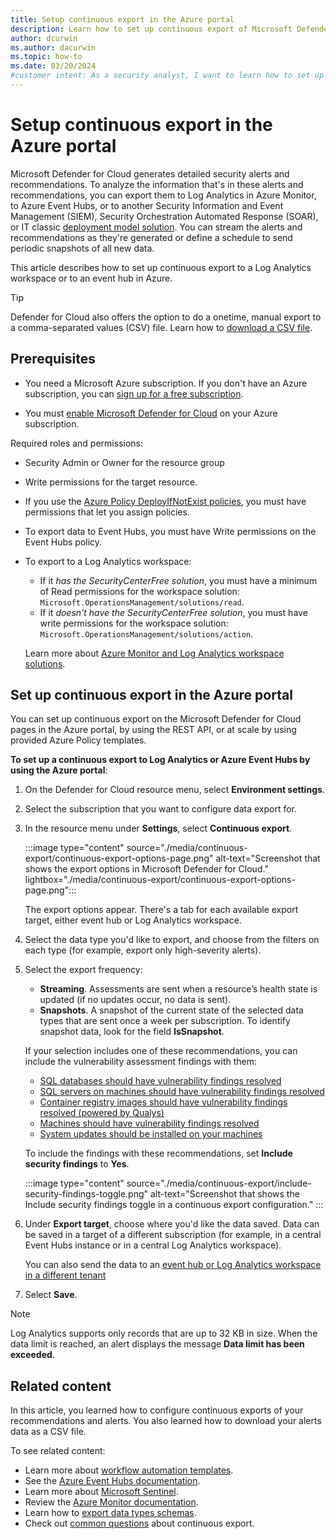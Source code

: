 ```yaml
---
title: Setup continuous export in the Azure portal
description: Learn how to set up continuous export of Microsoft Defender for Cloud security alerts and recommendations.
author: dcurwin
ms.author: dacurwin
ms.topic: how-to
ms.date: 03/20/2024
#customer intent: As a security analyst, I want to learn how to set up continuous export of alerts and recommendations in Microsoft Defender for Cloud so that I can analyze the data in Log Analytics or Azure Event Hubs.
---
```


# Setup continuous export in the Azure portal

Microsoft Defender for Cloud generates detailed security alerts and recommendations. To analyze the information that's in these alerts and recommendations, you can export them to Log Analytics in Azure Monitor, to Azure Event Hubs, or to another Security Information and Event Management (SIEM), Security Orchestration Automated Response (SOAR), or IT classic [deployment model solution](export-to-siem.md). You can stream the alerts and recommendations as they're generated or define a schedule to send periodic snapshots of all new data.

This article describes how to set up continuous export to a Log Analytics workspace or to an event hub in Azure.

> [!TIP]
> Defender for Cloud also offers the option to do a onetime, manual export to a comma-separated values (CSV) file. Learn how to [download a CSV file](export-alerts-to-csv.md).

## Prerequisites

- You need a Microsoft Azure subscription. If you don't have an Azure subscription, you can [sign up for a free subscription](https://azure.microsoft.com/pricing/free-trial/).

- You must [enable Microsoft Defender for Cloud](get-started.md#enable-defender-for-cloud-on-your-azure-subscription) on your Azure subscription.

Required roles and permissions:
- Security Admin or Owner for the resource group
- Write permissions for the target resource.
- If you use the [Azure Policy DeployIfNotExist policies](continuous-export-azure-policy.md), you must have permissions that let you assign policies.
- To export data to Event Hubs, you must have Write permissions on the Event Hubs policy.
- To export to a Log Analytics workspace: 
    - If it *has the SecurityCenterFree solution*, you must have a minimum of Read permissions for the workspace solution: `Microsoft.OperationsManagement/solutions/read`.
    - If it *doesn't have the SecurityCenterFree solution*, you must have write permissions for the workspace solution: `Microsoft.OperationsManagement/solutions/action`.
    
    Learn more about [Azure Monitor and Log Analytics workspace solutions](/previous-versions/azure/azure-monitor/insights/solutions).

## Set up continuous export in the Azure portal

You can set up continuous export on the Microsoft Defender for Cloud pages in the Azure portal, by using the REST API, or at scale by using provided Azure Policy templates.

**To set up a continuous export to Log Analytics or Azure Event Hubs by using the Azure portal**:

1. On the Defender for Cloud resource menu, select **Environment settings**.

1. Select the subscription that you want to configure data export for.

1. In the resource menu under **Settings**, select **Continuous export**.

    :::image type="content" source="./media/continuous-export/continuous-export-options-page.png" alt-text="Screenshot that shows the export options in Microsoft Defender for Cloud." lightbox="./media/continuous-export/continuous-export-options-page.png":::

    The export options appear. There's a tab for each available export target, either event hub or Log Analytics workspace.

1. Select the data type you'd like to export, and choose from the filters on each type (for example, export only high-severity alerts).

1. Select the export frequency:

    - **Streaming**. Assessments are sent when a resource’s health state is updated (if no updates occur, no data is sent).
    - **Snapshots**. A snapshot of the current state of the selected data types that are sent once a week per subscription. To identify snapshot data, look for the field **IsSnapshot**.

    If your selection includes one of these recommendations, you can include the vulnerability assessment findings with them:

    - [SQL databases should have vulnerability findings resolved](https://portal.azure.com/#blade/Microsoft_Azure_Security/RecommendationsBlade/assessmentKey/82e20e14-edc5-4373-bfc4-f13121257c37)
    - [SQL servers on machines should have vulnerability findings resolved](https://portal.azure.com/#blade/Microsoft_Azure_Security/RecommendationsBlade/assessmentKey/f97aa83c-9b63-4f9a-99f6-b22c4398f936)
    - [Container registry images should have vulnerability findings resolved (powered by Qualys)](https://portal.azure.com/#blade/Microsoft_Azure_Security/RecommendationsBlade/assessmentKey/dbd0cb49-b563-45e7-9724-889e799fa648)
    - [Machines should have vulnerability findings resolved](https://portal.azure.com/#blade/Microsoft_Azure_Security/RecommendationsBlade/assessmentKey/1195afff-c881-495e-9bc5-1486211ae03f)
    - [System updates should be installed on your machines](https://portal.azure.com/#blade/Microsoft_Azure_Security/RecommendationsBlade/assessmentKey/4ab6e3c5-74dd-8b35-9ab9-f61b30875b27)

    To include the findings with these recommendations, set **Include security findings** to **Yes**.

    :::image type="content" source="./media/continuous-export/include-security-findings-toggle.png" alt-text="Screenshot that shows the Include security findings toggle in a continuous export configuration." :::

1. Under **Export target**, choose where you'd like the data saved. Data can be saved in a target of a different subscription (for example, in a central Event Hubs instance or in a central Log Analytics workspace).

    You can also send the data to an [event hub or Log Analytics workspace in a different tenant](benefits-of-continuous-export.md#export-data-to-an-event-hub-or-log-analytics-workspace-in-another-tenant)

1. Select **Save**.

> [!NOTE]
> Log Analytics supports only records that are up to 32 KB in size. When the data limit is reached, an alert displays the message **Data limit has been exceeded**.

## Related content

In this article, you learned how to configure continuous exports of your recommendations and alerts. You also learned how to download your alerts data as a CSV file.

To see related content:

- Learn more about [workflow automation templates](https://github.com/Azure/Azure-Security-Center/tree/master/Workflow%20automation).
- See the [Azure Event Hubs documentation](../event-hubs/index.yml).
- Learn more about [Microsoft Sentinel](../sentinel/index.yml).
- Review the [Azure Monitor documentation](../azure-monitor/index.yml).
- Learn how to [export data types schemas](https://aka.ms/ASCAutomationSchemas).
- Check out [common questions](faq-general.yml) about continuous export.
